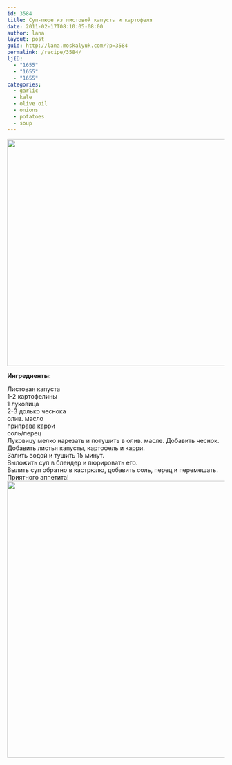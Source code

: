 ```yaml
---
id: 3584
title: Суп-пюре из листовой капусты и картофеля
date: 2011-02-17T08:10:05-08:00
author: lana
layout: post
guid: http://lana.moskalyuk.com/?p=3584
permalink: /recipe/3584/
ljID:
  - "1655"
  - "1655"
  - "1655"
categories:
  - garlic
  - kale
  - olive oil
  - onions
  - potatoes
  - soup
---
```

<img loading="lazy" class="alignnone" title="kale soup" src="http://farm6.static.flickr.com/5213/5452198683_35eefee969_z.jpg" alt="" width="640" height="524" />

**Ингредиенты:**

<div id="_mcePaste">
  Листовая капуста
</div>

<div id="_mcePaste">
  1-2 картофелины
</div>

<div id="_mcePaste">
  1 луковица
</div>

<div id="_mcePaste">
  2-3 долько чеснока
</div>

<div id="_mcePaste">
  олив. масло
</div>

<div id="_mcePaste">
  приправа карри
</div>

<div id="_mcePaste">
  соль/перец
</div>

<div id="_mcePaste">
  Луковицу мелко нарезать и потушить в олив. масле. Добавить чеснок.
</div>

<div id="_mcePaste">
  Добавить листья капусты, картофель и карри.
</div>

<div id="_mcePaste">
  Залить водой и тушить 15 минут.
</div>

<div id="_mcePaste">
  Выложить суп в блендер и пюрировать его.
</div>

<div id="_mcePaste">
  Вылить суп обратно в кастрюлю, добавить соль, перец и перемешать.
</div>

<div id="_mcePaste">
  Приятного аппетита!
</div>

<div>
  <img loading="lazy" class="alignnone" title="kale soup" src="http://farm6.static.flickr.com/5215/5452209755_d2033a48d3_z.jpg" alt="" width="639" height="640" />
</div>